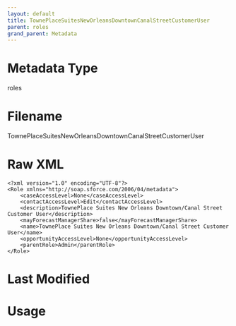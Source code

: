 ```yaml
---
layout: default
title: TownePlaceSuitesNewOrleansDowntownCanalStreetCustomerUser
parent: roles
grand_parent: Metadata
---
```

# Metadata Type
roles


# Filename 
TownePlaceSuitesNewOrleansDowntownCanalStreetCustomerUser


# Raw XML
```
<?xml version="1.0" encoding="UTF-8"?>
<Role xmlns="http://soap.sforce.com/2006/04/metadata">
    <caseAccessLevel>None</caseAccessLevel>
    <contactAccessLevel>Edit</contactAccessLevel>
    <description>TownePlace Suites New Orleans Downtown/Canal Street Customer User</description>
    <mayForecastManagerShare>false</mayForecastManagerShare>
    <name>TownePlace Suites New Orleans Downtown/Canal Street Customer User</name>
    <opportunityAccessLevel>None</opportunityAccessLevel>
    <parentRole>Admin</parentRole>
</Role>
```


# Last Modified


# Usage
